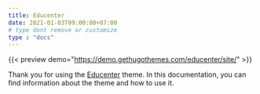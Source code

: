 ```yaml
---
title: Educenter
date: 2021-01-03T09:00:00+07:00
# type dont remove or customize
type : "docs"
---
```


{{< preview demo="https://demo.gethugothemes.com/educenter/site/" >}}

Thank you for using the [Educenter](https://gethugothemes.com/products/educenter/) theme. In this documentation, you can find information about the theme and how to use it.
